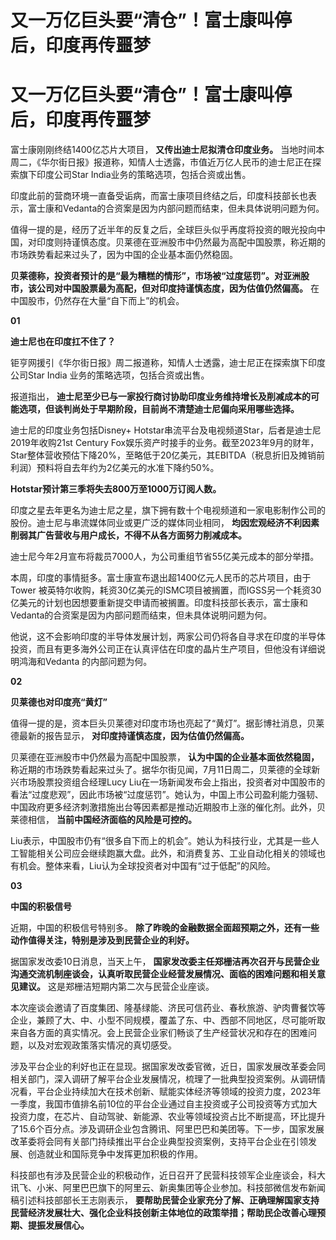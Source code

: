 # 又一万亿巨头要“清仓”！富士康叫停后，印度再传噩梦

# 又一万亿巨头要“清仓”！富士康叫停后，印度再传噩梦

富士康刚刚终结1400亿芯片大项目， **又传出迪士尼拟清仓印度业务。**
当地时间本周二，《华尔街日报》报道称，知情人士透露，市值近万亿人民币的迪士尼正在探索旗下印度公司Star India业务的策略选项，包括合资或出售。

印度此前的营商环境一直备受诟病，而富士康项目终结之后，印度科技部长也表示，富士康和Vedanta的合资案是因为内部问题而结束，但未具体说明问题为何。

值得一提的是，经历了近半年的反复之后，全球巨头似乎再度将投资的眼光投向中国，对印度则持谨慎态度。贝莱德在亚洲股市中仍然最为高配中国股票，称近期的市场跌势看起来过头了，因为中国的企业基本面仍然稳固。

**贝莱德称，投资者预计的是“最为糟糕的情形”，市场被“过度惩罚”。对亚洲股市，该公司对中国股票最为高配，但对印度持谨慎态度，因为估值仍然偏高。**
在中国股市，仍然存在大量“自下而上”的机会。

**01**

**迪士尼也在印度扛不住了？**

钜亨网援引《华尔街日报》周二报道称，知情人士透露，迪士尼正在探索旗下印度公司Star India 业务的策略选项，包括合资或出售。

报道指出， **迪士尼至少已与一家投行商讨协助印度业务维持增长及削减成本的可能选项，但谈判尚处于早期阶段，目前尚不清楚迪士尼偏向采用哪些选择。**

迪士尼的印度业务包括Disney+ Hotstar串流平台及电视频道Star，后者是迪士尼2019年收购21st Century
Fox娱乐资产时接手的业务。截至2023年9月的财年，Star整体营收预估下降20%，至略低于20亿美元，其EBITDA（税息折旧及摊销前利润）预料将自去年约为2亿美元的水准下降约50%。

**Hotstar预计第三季将失去800万至1000万订阅人数。**

印度之星去年更名为迪士尼之星，旗下拥有数十个电视频道和一家电影制作公司的股份。迪士尼与串流媒体同业或更广泛的媒体同业相同，
**均因宏观经济不利因素削弱其广告营收与用户成长，不得不从各方面努力削减成本。**

迪士尼今年2月宣布将裁员7000人，为公司重组节省55亿美元成本的部分举措。

本周，印度的事情挺多。富士康宣布退出超1400亿元人民币的芯片项目，由于Tower
被英特尔收购，耗资30亿美元的ISMC项目被搁置，而IGSS另一个耗资30亿美元的计划也因想要重新提交申请而被搁置。印度科技部长表示，富士康和Vedanta的合资案是因为内部问题而结束，但未具体说明问题为何。

他说，这不会影响印度的半导体发展计划，两家公司仍将各自寻求在印度的半导体投资，而且有更多海外公司正在认真评估在印度的晶片生产项目，但他没有详细说明鸿海和Vedanta
的内部问题为何。

**02**

**贝莱德也对印度亮“黄灯”**

值得一提的是，资本巨头贝莱德对印度市场也亮起了“黄灯”。据彭博社消息，贝莱德最新的报告显示， **对印度持谨慎态度，因为估值仍然偏高。**

贝莱德在亚洲股市中仍然最为高配中国股票， **认为中国的企业基本面依然稳固，**
称近期的市场跌势看起来过头了。据华尔街见闻，7月11日周二，贝莱德的全球新兴市场股票投资组合经理Lucy
Liu在一场新闻发布会上指出，投资者对中国股市的看法“过度悲观”，因此市场被“过度惩罚”。她认为，中国上市公司盈利能力强韧、中国政府更多经济刺激措施出台等因素都是推动近期股市上涨的催化剂。此外，贝莱德相信，
**当前中国经济面临的风险是可控的。**

Liu表示，中国股市仍有“很多自下而上的机会”。她认为科技行业，尤其是一些人工智能相关公司应会继续跑赢大盘。此外，和消费复苏、工业自动化相关的领域也有机会。整体来看，Liu认为全球投资者对中国有“过于低配”的风险。

**03**

**中国的积极信号**

近期，中国的积极信号特别多。 **除了昨晚的金融数据全面超预期之外，还有一些动作值得关注，特别是涉及到民营企业的利好。**

据国家发改委10日消息，当天上午，
**国家发改委主任郑栅洁再次召开与民营企业沟通交流机制座谈会，认真听取民营企业经营发展情况、面临的困难问题和相关意见建议。**
这是郑栅洁短期内第二次与民营企业座谈。

本次座谈会邀请了百度集团、隆基绿能、济民可信药业、春秋旅游、驴肉曹餐饮等企业，兼顾了大、中、小型不同规模，覆盖了东、中、西部不同地区，尽可能听取来自各方面的真实情况。会上民营企业家们畅谈了生产经营状况和存在的困难问题，以及对宏观政策落实情况的真切感受。

涉及平台企业的利好也正在显现。据国家发改委官微，近日，国家发展改革委会同相关部门，深入调研了解平台企业发展情况，梳理了一批典型投资案例。从调研情况看，平台企业持续加大在技术创新、赋能实体经济等领域的投资力度，2023年一季度，我国市值排名前10位的平台企业通过自主投资或子公司投资等方式加大投资力度，在芯片、自动驾驶、新能源、农业等领域投资占比不断提高，环比提升了15.6个百分点。涉及调研企业包含腾讯、阿里巴巴和美团等。下一步，国家发展改革委将会同有关部门持续推出平台企业典型投资案例，支持平台企业在引领发展、创造就业和国际竞争中发挥更加积极的作用。

科技部也有涉及民营企业的积极动作，近日召开了民营科技领军企业座谈会，科大讯飞、小米、阿里巴巴旗下的阿里云、新奥集团等企业参加。科技部微信发布新闻稿引述科技部部长王志刚表示，
**要帮助民营企业家充分了解、正确理解国家支持民营经济发展壮大、强化企业科技创新主体地位的政策举措；帮助民企改善心理预期、提振发展信心。**

